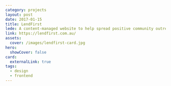 ```yaml
---
category: projects
layout: post
date: 2017-01-15
title: LendFirst
lede: A content-managed website to help spread positive community outreach news.
link: https://lendfirst.com.au/
assets:
  cover: /images/lendfirst-card.jpg
hero:
  showCover: false
card:
  externalLink: true
tags:
  - design
  - frontend
---
```


<Media image="/images/lendfirst-options-1440.jpg" />

<PostButton link="https://lendfirst.com.au/" label="Visit Lendfirst" />

<script>
import Media from "../../src/components/Media";
import PostButton from "../../src/components/PostButton";
export default {
  components: {
    Media,
    PostButton
  }
}
</script>
